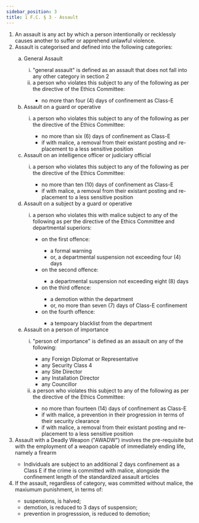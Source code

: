 ```yaml
---
sidebar_position: 3
title: 1 F.C. § 3 - Assault
---
```


<ol type="1">
	<li>An assault is any act by which a person intentionally or recklessly causes another to suffer or apprehend unlawful violence.</li>
	<li>Assault is categorised and defined into the following categories:</li>
	<ol type="a">
		<li>General Assault</li>
		<ol type="i">
			<li>"general assault" is defined as an assault that does not fall into any other category in section 2</li>
			<li>a person who violates this subject to any of the following as per the directive of the Ethics Committee:</li>
			<ul>
				<li>no more than four (4) days of confinement as Class-E</li>
			</ul>
		</ol>
		<li>Assault on a guard or operative</li>
		<ol type="i">
			<li>a person who violates this subject to any of the following as per the directive of the Ethics Committee:</li>
			<ul>
				<li>no more than six (6) days of confinement as Class-E</li>
				<li>if with malice, a removal from their existant posting and re-placement to a less sensitive position</li>
			</ul>
		</ol>
		<li>Assault on an intelligence officer or judiciary official</li>
		<ol type="i">
			<li>a person who violates this subject to any of the following as per the directive of the Ethics Committee:</li>
			<ul>
				<li>no more than ten (10) days of confinement as Class-E</li>
				<li>if with malice, a removal from their existant posting and re-placement to a less sensitive position</li>
			</ul>
		</ol>
		<li>Assault on a subject by a guard or operative</li>
		<ol type="i">
			<li>a person who violates this with malice subject to any of the following as per the directive of the Ethics Committee and departmental superiors:</li>
			<ul>
				<li>on the first offence:</li>
				<ul>
					<li>a formal warning</li>
					<li>or, a departmental suspension not exceeding four (4) days</li>
				</ul>	
				<li>on the second offence:</li>
				<ul>
					<li>a departmental suspension not exceeding eight (8) days</li>
				</ul>	
				<li>on the third offence:</li>
				<ul>
					<li>a demotion within the department</li>
					<li>or, no more than seven (7) days of Class-E confinement</li>
				</ul>	
				<li>on the fourth offence:</li>
				<ul>
					<li>a tempoary blacklist from the department</li>
				</ul>	
			</ul>
		</ol>
		<li>Assault on a person of importance</li>
		<ol type="i">
			<li>"person of importance" is defined as an assault on any of the following:</li>
			<ul>
				<li>any Foreign Diplomat or Representative</li>
				<li>any Security Class 4</li>
				<li>any Site Director</li>
				<li>any Installation Director</li>
				<li>any Councillor</li>
			</ul>
			<li>a person who violates this subject to any of the following as per the directive of the Ethics Committee:</li>
			<ul>
				<li>no more than fourteen (14) days of  confinement as Class-E</li>
				<li>if with malice, a prevention in their progression in terms of their security clearance</li>
				<li>if with malice, a removal from their existant posting and re-placement to a less sensitive position</li>
			</ul>
		</ol>
	</ol>
	<li> Assault with a Deadly Weapon ("AWADW") involves the pre-requisite but with the employment of a weapon capable of immediately ending life, namely a firearm</li>
	<ul>
		<li>Individuals are subject to an additional 2 days confinement as a Class E if the crime is committed with malice, alongside the confinement length of the standardized assault articles</li>
	</ul>
	<li>If the assault, regardless of category, was committed without malice, the maxiumum punishment, in terms of:</li>
	<ul>
		<li>suspensions, is halved;</li>
		<li>demotion, is reduced to 3 days of suspension;</li>
		<li>prevention in progresssion, is reduced to demotion;</li>
	</ul>
</ol>
